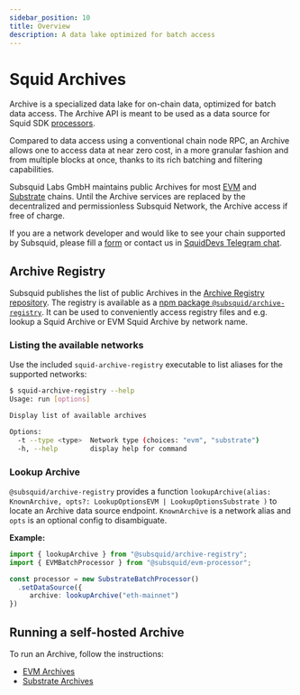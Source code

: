 ```yaml
---
sidebar_position: 10
title: Overview
description: A data lake optimized for batch access
---
```


# Squid Archives

Archive is a specialized data lake for on-chain data, optimized for batch data access. The Archive API is meant to be used as a data source for Squid SDK [processors](/basics/squid-processor). 

Compared to data access using a conventional chain node RPC, an Archive allows one to access data at near zero cost, in a more granular fashion and from multiple blocks at once, thanks to its rich batching and filtering capabilities.

Subsquid Labs GmbH maintains public Archives for most [EVM](/evm-indexing/configuration) and [Substrate](https://app.subsquid.io/archive) chains. Until the Archive services are replaced by the decentralized and permissionless Subsquid Network, the Archive access if free of charge.  

If you are a network developer and would like to see your chain supported by Subsquid, please fill a [form](https://forms.gle/ioVNFiPjZgvUNunY9) or contact us in [SquidDevs Telegram chat](https://t.me/HydraDevs).

## Archive Registry

Subsquid publishes the list of public Archives in the [Archive Registry repository](https://github.com/subsquid/archive-registry/). The registry is available as a [npm package `@subsquid/archive-registry`](https://www.npmjs.com/package/@subsquid/archive-registry). It can be used to conveniently access registry files and e.g. lookup a Squid Archive or EVM Squid Archive by network name.

### Listing the available networks

Use the included `squid-archive-registry` executable to list aliases for the supported networks:

```bash
$ squid-archive-registry --help
Usage: run [options]

Display list of available archives

Options:
  -t --type <type>  Network type (choices: "evm", "substrate")
  -h, --help        display help for command
```

### Lookup Archive

`@subsquid/archive-registry` provides a function 
`lookupArchive(alias: KnownArchive, opts?: LookupOptionsEVM | LookupOptionsSubstrate )` to locate an Archive data source endpoint. `KnownArchive` is a network alias and `opts` is an optional config to disambiguate.

**Example:**

```typescript
import { lookupArchive } from "@subsquid/archive-registry";
import { EVMBatchProcessor } from "@subsquid/evm-processor";

const processor = new SubstrateBatchProcessor()
  .setDataSource({
     archive: lookupArchive("eth-mainnet")
})
```

## Running a self-hosted Archive

To run an Archive, follow the instructions:
- [EVM Archives](#)
- [Substrate Archives](/archives/substrate/archives-advanced-setup)


